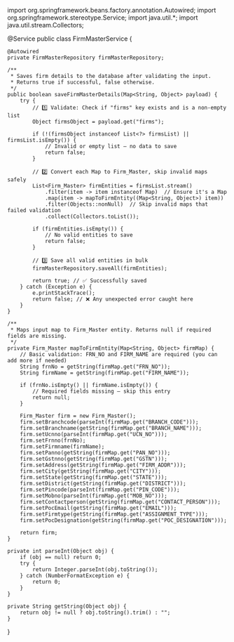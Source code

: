 import org.springframework.beans.factory.annotation.Autowired;
import org.springframework.stereotype.Service;
import java.util.*;
import java.util.stream.Collectors;

@Service
public class FirmMasterService {

    @Autowired
    private FirmMasterRepository firmMasterRepository;

    /**
     * Saves firm details to the database after validating the input.
     * Returns true if successful, false otherwise.
     */
    public boolean saveFirmMasterDetails(Map<String, Object> payload) {
        try {
            // 1️⃣ Validate: Check if "firms" key exists and is a non-empty list
            Object firmsObject = payload.get("firms");

            if (!(firmsObject instanceof List<?> firmsList) || firmsList.isEmpty()) {
                // Invalid or empty list — no data to save
                return false;
            }

            // 2️⃣ Convert each Map to Firm_Master, skip invalid maps safely
            List<Firm_Master> firmEntities = firmsList.stream()
                .filter(item -> item instanceof Map)  // Ensure it's a Map
                .map(item -> mapToFirmEntity((Map<String, Object>) item))
                .filter(Objects::nonNull)  // Skip invalid maps that failed validation
                .collect(Collectors.toList());

            if (firmEntities.isEmpty()) {
                // No valid entities to save
                return false;
            }

            // 3️⃣ Save all valid entities in bulk
            firmMasterRepository.saveAll(firmEntities);

            return true; // ✅ Successfully saved
        } catch (Exception e) {
            e.printStackTrace();
            return false; // ❌ Any unexpected error caught here
        }
    }

    /**
     * Maps input map to Firm_Master entity. Returns null if required fields are missing.
     */
    private Firm_Master mapToFirmEntity(Map<String, Object> firmMap) {
        // Basic validation: FRN_NO and FIRM_NAME are required (you can add more if needed)
        String frnNo = getString(firmMap.get("FRN_NO"));
        String firmName = getString(firmMap.get("FIRM_NAME"));

        if (frnNo.isEmpty() || firmName.isEmpty()) {
            // Required fields missing — skip this entry
            return null;
        }

        Firm_Master firm = new Firm_Master();
        firm.setBranchcode(parseInt(firmMap.get("BRANCH_CODE")));
        firm.setBranchname(getString(firmMap.get("BRANCH_NAME")));
        firm.setUcnno(parseInt(firmMap.get("UCN_NO")));
        firm.setFrnno(frnNo);
        firm.setFirmname(firmName);
        firm.setPanno(getString(firmMap.get("PAN_NO")));
        firm.setGstnno(getString(firmMap.get("GSTN")));
        firm.setAddress(getString(firmMap.get("FIRM_ADDR")));
        firm.setCity(getString(firmMap.get("CITY")));
        firm.setState(getString(firmMap.get("STATE")));
        firm.setDistrict(getString(firmMap.get("DISTRICT")));
        firm.setPincode(parseInt(firmMap.get("PIN_CODE")));
        firm.setMobno(parseInt(firmMap.get("MOB_NO")));
        firm.setContactperson(getString(firmMap.get("CONTACT_PERSON")));
        firm.setPocEmail(getString(firmMap.get("EMAIL")));
        firm.setFirmtype(getString(firmMap.get("ASSIGNMENT_TYPE")));
        firm.setPocDesignation(getString(firmMap.get("POC_DESIGNATION")));

        return firm;
    }

    private int parseInt(Object obj) {
        if (obj == null) return 0;
        try {
            return Integer.parseInt(obj.toString());
        } catch (NumberFormatException e) {
            return 0;
        }
    }

    private String getString(Object obj) {
        return obj != null ? obj.toString().trim() : "";
    }
}
